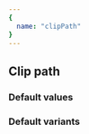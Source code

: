 ```yaml
---
{
  name: "clipPath"
}
---
```


## Clip path

### Default values
<!-- defaults.values.start -->
<!-- defaults.values.end -->


### Default variants
<!-- defaults.variants.start -->
<!-- defaults.variants.end -->
